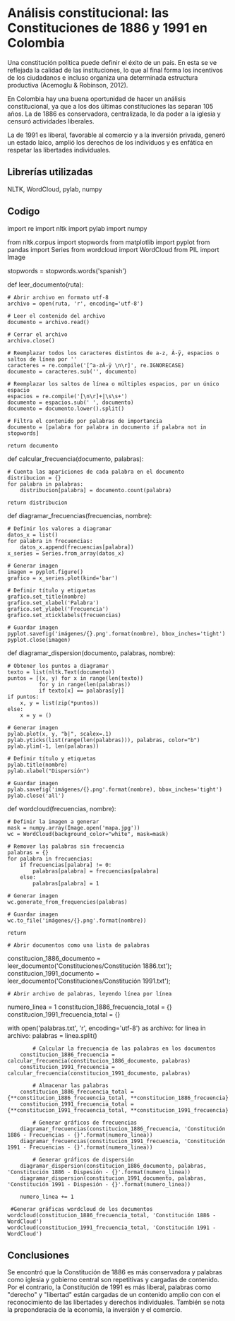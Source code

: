 # Análisis constitucional: las Constituciones de 1886 y 1991 en Colombia

Una constitución política puede definir el éxito de un país. En esta se ve reflejada la calidad de las instituciones, lo que al final forma los incentivos de los ciudadanos e incluso organiza una determinada estructura productiva (Acemoglu & Robinson, 2012).

En Colombia hay una buena oportunidad de hacer un análisis constitucional, ya que a los dos últimas constituciones las separan 105 años.
La de 1886 es conservadora, centralizada, le da poder a la iglesia y censuró actividades liberales.

La de 1991 es liberal, favorable al comercio y a la inversión privada, generó un estado laico, amplió los derechos de los individuos y es enfática en respetar las libertades individuales.

## Librerías utilizadas

NLTK, WordCloud, pylab, numpy

## Codigo

import re
import nltk
import pylab
import numpy

from nltk.corpus import stopwords
from matplotlib import pyplot
from pandas import Series
from wordcloud import WordCloud
from PIL import Image

stopwords = stopwords.words('spanish')

def leer_documento(ruta):

    # Abrir archivo en formato utf-8
    archivo = open(ruta, 'r', encoding='utf-8')

    # Leer el contenido del archivo
    documento = archivo.read()

    # Cerrar el archivo
    archivo.close()

    # Reemplazar todos los caracteres distintos de a-z, À-ÿ, espacios o saltos de línea por ''
    caracteres = re.compile('[^a-zÀ-ÿ \n\r]', re.IGNORECASE)
    documento = caracteres.sub('', documento)

    # Reemplazar los saltos de línea o múltiples espacios, por un único espacio
    espacios = re.compile('[\n\r]+|\s\s+')
    documento = espacios.sub(' ', documento)
    documento = documento.lower().split()

    # Filtra el contenido por palabras de importancia
    documento = [palabra for palabra in documento if palabra not in stopwords]

    return documento

def calcular_frecuencia(documento, palabras):

    # Cuenta las apariciones de cada palabra en el documento
    distribucion = {}
    for palabra in palabras:
        distribucion[palabra] = documento.count(palabra)

    return distribucion

def diagramar_frecuencias(frecuencias, nombre):

    # Definir los valores a diagramar
    datos_x = list()
    for palabra in frecuencias:
        datos_x.append(frecuencias[palabra])
    x_series = Series.from_array(datos_x)

    # Generar imagen
    imagen = pyplot.figure()
    grafico = x_series.plot(kind='bar')

    # Definir título y etiquetas
    grafico.set_title(nombre)
    grafico.set_xlabel('Palabra')
    grafico.set_ylabel('Frecuencia')
    grafico.set_xticklabels(frecuencias)

    # Guardar imagen
    pyplot.savefig('imágenes/{}.png'.format(nombre), bbox_inches='tight')
    pyplot.close(imagen)

def diagramar_dispersion(documento, palabras, nombre):

    # Obtener los puntos a diagramar
    texto = list(nltk.Text(documento))
    puntos = [(x, y) for x in range(len(texto))
              for y in range(len(palabras))
              if texto[x] == palabras[y]]
    if puntos:
        x, y = list(zip(*puntos))
    else:
        x = y = ()

    # Generar imagen
    pylab.plot(x, y, "b|", scalex=.1)
    pylab.yticks(list(range(len(palabras))), palabras, color="b")
    pylab.ylim(-1, len(palabras))

    # Definir título y etiquetas
    pylab.title(nombre)
    pylab.xlabel("Dispersión")

    # Guardar imagen
    pylab.savefig('imágenes/{}.png'.format(nombre), bbox_inches='tight')
    pylab.close('all')

def wordcloud(frecuencias, nombre):

    # Definir la imagen a generar
    mask = numpy.array(Image.open('mapa.jpg'))
    wc = WordCloud(background_color="white", mask=mask)

    # Remover las palabras sin frecuencia
    palabras = {}
    for palabra in frecuencias:
        if frecuencias[palabra] != 0:
            palabras[palabra] = frecuencias[palabra]
        else:
            palabras[palabra] = 1

    # Generar imagen
    wc.generate_from_frequencies(palabras)

    # Guardar imagen
    wc.to_file('imágenes/{}.png'.format(nombre))

    return

    # Abrir documentos como una lista de palabras
constitucion_1886_documento = leer_documento('Constituciones/Constitución 1886.txt');
constitucion_1991_documento = leer_documento('Constituciones/Constitución 1991.txt');

    # Abrir archivo de palabras, leyendo línea por línea

numero_linea = 1
constitucion_1886_frecuencia_total = {}
constitucion_1991_frecuencia_total = {}

with open('palabras.txt', 'r', encoding='utf-8') as archivo:
    for linea in archivo:
        palabras = linea.split()

            # Calcular la frecuencia de las palabras en los documentos
        constitucion_1886_frecuencia = calcular_frecuencia(constitucion_1886_documento, palabras)
        constitucion_1991_frecuencia = calcular_frecuencia(constitucion_1991_documento, palabras)

            # Almacenar las palabras
        constitucion_1886_frecuencia_total = {**constitucion_1886_frecuencia_total, **constitucion_1886_frecuencia}
        constitucion_1991_frecuencia_total = {**constitucion_1991_frecuencia_total, **constitucion_1991_frecuencia}

            # Generar gráficos de frecuencias
        diagramar_frecuencias(constitucion_1886_frecuencia, 'Constitución 1886 - Frecuencias - {}'.format(numero_linea))
        diagramar_frecuencias(constitucion_1991_frecuencia, 'Constitución 1991 - Frecuencias - {}'.format(numero_linea))

            # Generar gráficos de dispersión
        diagramar_dispersion(constitucion_1886_documento, palabras, 'Constitución 1886 - Dispesión - {}'.format(numero_linea))
        diagramar_dispersion(constitucion_1991_documento, palabras, 'Constitución 1991 - Dispesión - {}'.format(numero_linea))

        numero_linea += 1
     
     #Generar gráficas wordcloud de los documentos
    wordcloud(constitucion_1886_frecuencia_total, 'Constitución 1886 - WordCloud')
    wordcloud(constitucion_1991_frecuencia_total, 'Constitución 1991 - WordCloud')


## Conclusiones

Se encontró que la Constitución de 1886 es más conservadora y palabras como iglesia y gobierno central son repetitivas y cargadas de contenido. Por el contrario, la Constitución de 1991 es más liberal, palabras como "derecho" y "libertad" están cargadas de un contenido amplio con con el reconocimiento de las libertades y derechos individuales. También se nota la preponderacia de la economía, la inversión y el comercio.



